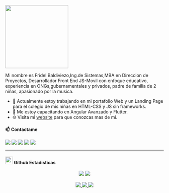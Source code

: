 
<img src="https://media.giphy.com/media/j5hWF2V3RlNGItTkGc/giphy.gif" width="200" >

Mi nombre es Fridel Baldiviezo,Ing.de Sistemas,MBA en Direccion de Proyectos, Desarrollador Front End JS-Movil con enfoque educativo, experiencia en ONGs,gubernamentales y privados, padre de familia de 2 niñas, apasionado por la musica.
- 🔭 Actualmente estoy trabajando en mi portafolio Web y un Landing Page para el colegio de mis niñas en HTML-CSS y JS sin frameworks.
- 🌱 Me estoy capacitando en Angular Avanzado y Flutter.
- 🌐 Visita mi [website](http://fridel.info.bo/) para que conozcas mas de mi.

#### 📫 Contactame

[<img src="https://img.shields.io/badge/linkedin-%230077B5.svg?&style=for-the-badge&logo=linkedin&logoColor=white" />](https://www.linkedin.com/in/frideldev/)
[<img src="https://img.shields.io/badge/twitter-%231DA1F2.svg?&style=for-the-badge&logo=twitter&logoColor=white" />](https://twitter.com/frideldev)
[<img src = "https://img.shields.io/badge/instagram-%23E4405F.svg?&style=for-the-badge&logo=instagram&logoColor=white">](https://www.instagram.com/frideldev/)
[<img src = "https://img.shields.io/badge/facebook-%231877F2.svg?&style=for-the-badge&logo=facebook&logoColor=white">](https://www.facebook.com/frideldev)
[<img src ="https://img.shields.io/badge/portfolio-web%23.svg?&style=for-the-badge&logo=globe&logoColor=white">](http://fridel.info.bo/)

---
<h4> <img src="https://media.giphy.com/media/du3J3cXyzhj75IOgvA/giphy.gif" width="24"> Github Estadisticas</h4>

<p align = "center">
  <img src = "https://github-readme-stats.vercel.app/api?username=frideldev&show_icons=true&theme=radical&line_height=33">
  <img src = "https://github-readme-stats.vercel.app/api/top-langs/?username=frideldev&hide=css,html,ShaderLab&theme=tokyonight">
  <br>
  <br>
  <a href="https://github.com/frideldev">
    <img src="https://badges.pufler.dev/years/frideldev?style=flat-square&color=black&logo=github">
  </a>
  <a href="https://github.com/frideldev">
    <img src="https://badges.pufler.dev/repos/frideldev?style=flat-square&color=black&logo=github">
  </a>
  <a href="https://github.com/frideldev">
    <img src="https://badges.pufler.dev/visits/frideldev/frideldev?style=flat-square&color=black&logo=github">
  </a>
</p>

<!--
**frideldev/frideldev** is a ✨ _special_ ✨ repository because its `README.md` (this file) appears on your GitHub profile.

Here are some ideas to get you started:

- 🔭 I’m currently working on ...
- 🌱 I’m currently learning ...
- 👯 I’m looking to collaborate on ...
- 🤔 I’m looking for help with ...
- 💬 Ask me about ...
- 📫 How to reach me: ...
- 😄 Pronouns: ...
- ⚡ Fun fact: ...
-->

